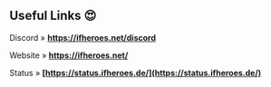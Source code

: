 
## Useful Links 😍

Discord » **https://ifheroes.net/discord**

Website » **https://ifheroes.net/**

Status » **[https://status.ifheroes.de/](https://status.ifheroes.de/)**
